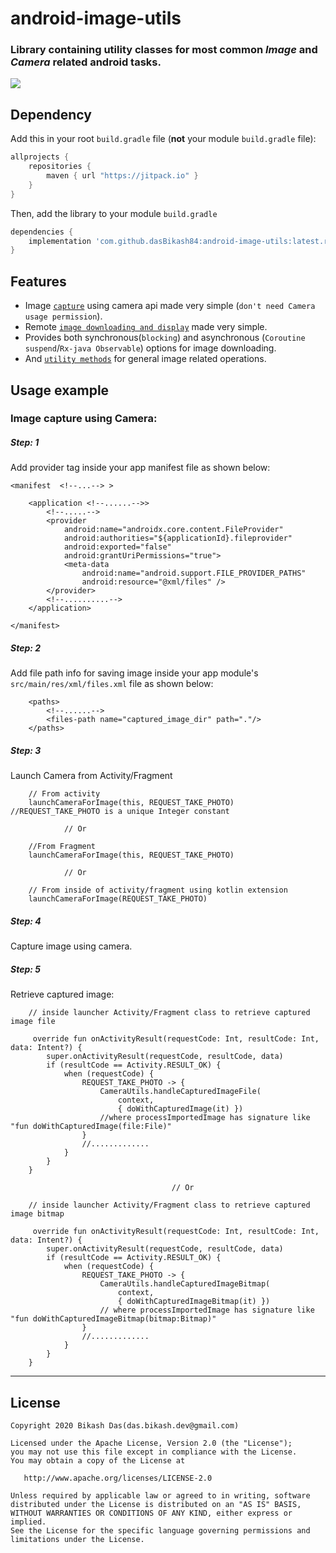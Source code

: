 # android-image-utils

<h3>Library containing utility classes for most common <i>Image</i> and <i>Camera</i> related android tasks.</h3>

[![](https://jitpack.io/v/dasBikash84/android-image-utils.svg)](https://jitpack.io/#dasBikash84/android-image-utils)

## Dependency

Add this in your root `build.gradle` file (**not** your module `build.gradle` file):

```gradle
allprojects {
	repositories {
        maven { url "https://jitpack.io" }
    }
}
```

Then, add the library to your module `build.gradle`
```gradle
dependencies {
    implementation 'com.github.dasBikash84:android-image-utils:latest.release.here'
}
```

## Features
- Image [`capture`](https://github.com/dasBikash84/android-image-utils/blob/master/android_image_utils/src/main/java/com/dasbikash/android_image_utils/CameraUtils.kt) using camera api made very simple (`don't need Camera usage permission`).
- Remote [`image downloading and display`](https://github.com/dasBikash84/android-image-utils/blob/master/android_image_utils/src/main/java/com/dasbikash/android_image_utils/ImageUtils.kt) made very simple.
- Provides both synchronous(`blocking`) and asynchronous (`Coroutine suspend`/`Rx-java Observable`) options for image downloading.
- And [`utility methods`](https://github.com/dasBikash84/android-image-utils/blob/master/android_image_utils/src/main/java/com/dasbikash/android_image_utils/Extensions.kt) for general image related operations.

## Usage example

### Image capture using Camera:

##### Step: 1
Add provider tag inside your app manifest file as shown below:
```
<manifest  <!--...--> >

    <application <!--......-->>
        <!--.....-->
        <provider
            android:name="androidx.core.content.FileProvider"
            android:authorities="${applicationId}.fileprovider"
            android:exported="false"
            android:grantUriPermissions="true">
            <meta-data
                android:name="android.support.FILE_PROVIDER_PATHS"
                android:resource="@xml/files" />
        </provider>
        <!--..........-->
    </application>

</manifest>
```
##### Step: 2
Add file path info for saving image inside your app module's `src/main/res/xml/files.xml` file as shown below:
```
    <paths>
        <!--......-->
        <files-path name="captured_image_dir" path="."/>
    </paths>
```

##### Step: 3
Launch Camera from Activity/Fragment
```
    // From activity
    launchCameraForImage(this, REQUEST_TAKE_PHOTO) //REQUEST_TAKE_PHOTO is a unique Integer constant
    
            // Or
            
    //From Fragment
    launchCameraForImage(this, REQUEST_TAKE_PHOTO) 
    
            // Or
    
    // From inside of activity/fragment using kotlin extension
    launchCameraForImage(REQUEST_TAKE_PHOTO)
```

##### Step: 4
Capture image using camera.

##### Step: 5
Retrieve captured image:

```
    // inside launcher Activity/Fragment class to retrieve captured image file 
    
     override fun onActivityResult(requestCode: Int, resultCode: Int, data: Intent?) {
        super.onActivityResult(requestCode, resultCode, data)
        if (resultCode == Activity.RESULT_OK) {
            when (requestCode) {
                REQUEST_TAKE_PHOTO -> {
                    CameraUtils.handleCapturedImageFile(
                        context,
                        { doWithCapturedImage(it) })
                    //where processImportedImage has signature like "fun doWithCapturedImage(file:File)"
                } 
                //.............
            }
        }
    }
    
                                    // Or
        
    // inside launcher Activity/Fragment class to retrieve captured image bitmap 
    
     override fun onActivityResult(requestCode: Int, resultCode: Int, data: Intent?) {
        super.onActivityResult(requestCode, resultCode, data)
        if (resultCode == Activity.RESULT_OK) {
            when (requestCode) {
                REQUEST_TAKE_PHOTO -> {
                    CameraUtils.handleCapturedImageBitmap(
                        context,
                        { doWithCapturedImageBitmap(it) })
                    // where processImportedImage has signature like "fun doWithCapturedImageBitmap(bitmap:Bitmap)"
                }
                //.............
            }
        }
    }
```
---

License
--------

    Copyright 2020 Bikash Das(das.bikash.dev@gmail.com)

    Licensed under the Apache License, Version 2.0 (the "License");
    you may not use this file except in compliance with the License.
    You may obtain a copy of the License at

       http://www.apache.org/licenses/LICENSE-2.0

    Unless required by applicable law or agreed to in writing, software
    distributed under the License is distributed on an "AS IS" BASIS,
    WITHOUT WARRANTIES OR CONDITIONS OF ANY KIND, either express or implied.
    See the License for the specific language governing permissions and
    limitations under the License.

